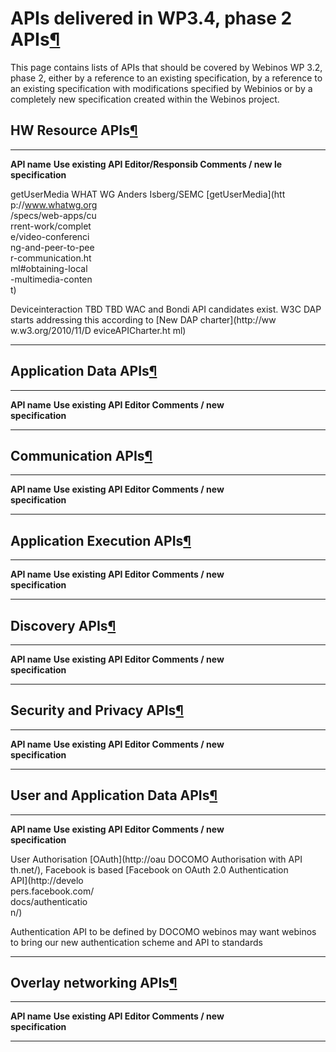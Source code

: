 APIs delivered in WP3.4, phase 2 APIs[¶](#APIs-delivered-in-WP34-phase-2-APIs)
==============================================================================

This page contains lists of APIs that should be covered by Webinos WP
3.2, phase 2, either by a reference to an existing specification, by a
reference to an existing specification with modifications specified by
Webinios or by a completely new specification created within the Webinos
project.

HW Resource APIs[¶](#HW-Resource-APIs)
--------------------------------------

  ------------------ ------------------ ------------------ ------------------
  **API name**       **Use existing API **Editor/Responsib **Comments**
                     / new              le**               
                     specification**                       

  getUserMedia       WHAT WG            Anders Isberg/SEMC 
                     [getUserMedia](htt                    
                     p://www.whatwg.org                    
                     /specs/web-apps/cu                    
                     rrent-work/complet                    
                     e/video-conferenci                    
                     ng-and-peer-to-pee                    
                     r-communication.ht                    
                     ml#obtaining-local                    
                     -multimedia-conten                    
                     t)                                    

  Deviceinteraction  TBD                TBD                WAC and Bondi
  API                                                      candidates exist.
                                                           W3C DAP starts
                                                           addressing this
                                                           according to [New
                                                           DAP
                                                           charter](http://ww
                                                           w.w3.org/2010/11/D
                                                           eviceAPICharter.ht
                                                           ml)

                                                           

                                                           

                                                           

                                                           

                                                           
  ------------------ ------------------ ------------------ ------------------

Application Data APIs[¶](#Application-Data-APIs)
------------------------------------------------

  ------------------ ------------------ ------------------ ------------------
  **API name**       **Use existing API **Editor**         **Comments**
                     / new                                 
                     specification**                       

                                                           

                                                           

                                                           

                                                           

                                                           

                                                           

                                                           

                                                           
  ------------------ ------------------ ------------------ ------------------

Communication APIs[¶](#Communication-APIs)
------------------------------------------

  ------------------ ------------------ ------------------ ------------------
  **API name**       **Use existing API **Editor**         **Comments**
                     / new                                 
                     specification**                       

                                                           

                                                           

                                                           

                                                           

                                                           

                                                           

                                                           

                                                           
  ------------------ ------------------ ------------------ ------------------

Application Execution APIs[¶](#Application-Execution-APIs)
----------------------------------------------------------

  ------------------ ------------------ ------------------ ------------------
  **API name**       **Use existing API **Editor**         **Comments**
                     / new                                 
                     specification**                       

                                                           

                                                           

                                                           

                                                           

                                                           

                                                           

                                                           

                                                           
  ------------------ ------------------ ------------------ ------------------

Discovery APIs[¶](#Discovery-APIs)
----------------------------------

  ------------------ ------------------ ------------------ ------------------
  **API name**       **Use existing API **Editor**         **Comments**
                     / new                                 
                     specification**                       

                                                           

                                                           

                                                           

                                                           

                                                           

                                                           

                                                           

                                                           
  ------------------ ------------------ ------------------ ------------------

Security and Privacy APIs[¶](#Security-and-Privacy-APIs)
--------------------------------------------------------

  ------------------ ------------------ ------------------ ------------------
  **API name**       **Use existing API **Editor**         **Comments**
                     / new                                 
                     specification**                       

                                                           

                                                           

                                                           

                                                           

                                                           

                                                           

                                                           

                                                           
  ------------------ ------------------ ------------------ ------------------

User and Application Data APIs[¶](#User-and-Application-Data-APIs)
------------------------------------------------------------------

  ------------------ ------------------ ------------------ ------------------
  **API name**       **Use existing API **Editor**         **Comments**
                     / new                                 
                     specification**                       

  User Authorisation [OAuth](http://oau DOCOMO             Authorisation with
  API                th.net/),                             Facebook is based
                     [Facebook                             on OAuth 2.0
                     Authentication                        
                     API](http://develo                    
                     pers.facebook.com/                    
                     docs/authenticatio                    
                     n/)                                   

  Authentication API to be defined by   DOCOMO             webinos may want
                     webinos                               to bring our new
                                                           authentication
                                                           scheme and API to
                                                           standards

                                                           

                                                           

                                                           

                                                           

                                                           

                                                           
  ------------------ ------------------ ------------------ ------------------

Overlay networking APIs[¶](#Overlay-networking-APIs)
----------------------------------------------------

  ------------------ ------------------ ------------------ ------------------
  **API name**       **Use existing API **Editor**         **Comments**
                     / new                                 
                     specification**                       

                                                           

                                                           

                                                           

                                                           

                                                           

                                                           

                                                           

                                                           
  ------------------ ------------------ ------------------ ------------------


